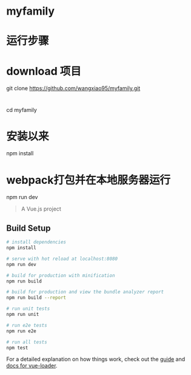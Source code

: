 # myfamily

# 运行步骤

# download 项目
 git clone https://github.com/wangxiao95/myfamily.git

#
 cd myfamily

# 安装以来
 npm install

# webpack打包并在本地服务器运行
 npm run dev

> A Vue.js project

## Build Setup

``` bash
# install dependencies
npm install

# serve with hot reload at localhost:8080
npm run dev

# build for production with minification
npm run build

# build for production and view the bundle analyzer report
npm run build --report

# run unit tests
npm run unit

# run e2e tests
npm run e2e

# run all tests
npm test
```

For a detailed explanation on how things work, check out the [guide](http://vuejs-templates.github.io/webpack/) and [docs for vue-loader](http://vuejs.github.io/vue-loader).
